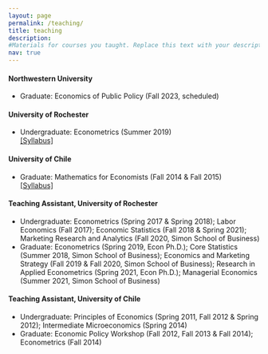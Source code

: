 ```yaml
---
layout: page
permalink: /teaching/
title: teaching
description: 
#Materials for courses you taught. Replace this text with your description.
nav: true
---
```


#### Northwestern University
<ul>
<li> Graduate: Economics of Public Policy (Fall 2023, scheduled) </li> 
</ul>


#### University of Rochester
<ul>
<li> Undergraduate: Econometrics (Summer 2019) </li> <a href="{{ site.baseurl }}/assets/pdf/Eco231_syllabus.pdf" target="_blank">[Syllabus]</a>
</ul>


#### University of Chile  
<ul>
<li> Graduate: Mathematics for Economists (Fall 2014 & Fall 2015) </li> <a href="{{ site.baseurl }}/assets/pdf/syllabus-in700-Eng.pdf" target="_blank">[Syllabus]</a>

</ul>


#### Teaching Assistant, University of Rochester
<ul>
<li> Undergraduate: Econometrics (Spring 2017 & Spring 2018); Labor Economics (Fall 2017); Economic Statistics (Fall 2018 & Spring 2021); Marketing Research and Analytics (Fall 2020, Simon School of Business) </li> 

<li> Graduate: Econometrics (Spring 2019, Econ Ph.D.); Core Statistics (Summer 2018, Simon School of Business); Economics and Marketing Strategy (Fall 2019 & Fall 2020, Simon School of Business); Research in Applied Econometrics (Spring 2021, Econ Ph.D.); Managerial Economics (Summer 2021, Simon School of Business) </li> 
</ul>


#### Teaching Assistant, University of Chile
<ul>
<li> Undergraduate: Principles of Economics (Spring 2011, Fall 2012 & Spring 2012); Intermediate Microeconomics (Spring 2014) </li> 

<li> Graduate: Economic Policy Workshop (Fall 2012, Fall 2013 & Fall 2014); Econometrics (Fall 2014)	</li> 
</ul>
